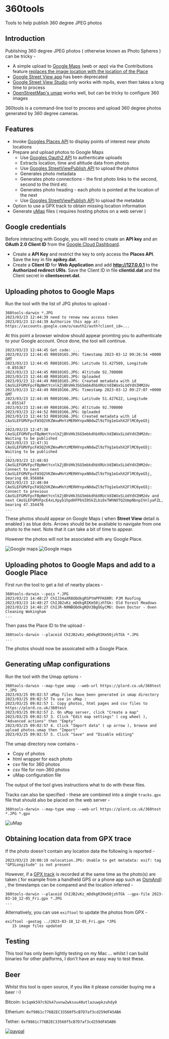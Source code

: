# 360tools

Tools to help publish 360 degree JPEG photos

## Introduction

Publishing 360 degree JPEG photos ( otherwise known as Photo Spheres ) can be tricky -

* A simple upload to [Google Maps](https://www.google.com/maps) (web or app) via the Contributions feature [replaces the image location with the location of the Place](https://support.google.com/maps/thread/205885261?hl=en)
* [Google Street View app](https://play.google.com/store/apps/details/?id=com.google.android.street&gl=US) has been deprecated
* [Google Street View Studio](https://streetviewstudio.maps.google.com/) only works with mp4s, even then takes a long time to process
* [OpenStreetMap's umap](https://umap.openstreetmap.fr/en/) works well, but can be tricky to configure 360 images

360tools is a command-line tool to process and upload 360 degree photos generated by 360 degree cameras.

## Features

* Invoke [Googles Places API](https://developers.google.com/maps/documentation/places/web-service/overview) to display points of interest near photo locations
* Prepare and upload photos to Google Maps
  * Use [Googles Oauth2 API](https://developers.google.com/identity/protocols/oauth2) to authenticate uploads
  * Extracts location, time and altitude data from photos
  * Use [Googles StreetViewPublish API](https://developers.google.com/streetview/publish/reference/rest) to upload the photos
  * Generates photo metadata
  * Generates photo connections - the first photo links to the second, second to the third etc
  * Generates photo heading - each photo is pointed at the location of the next
  * Use [Googles StreetViewPublish API](https://developers.google.com/streetview/publish/reference/rest) to upload the metadata
* Option to use a GPX track to obtain missing location information
* Generate [uMap](https://umap.openstreetmap.fr/en/) files ( requires hosting photos on a web server )

## Google credentials

Before interacting with Google, you will need to create an **API key** and an **OAuth 2.0 Client ID** from the [Google Cloud Dashboard](https://console.cloud.google.com/apis/dashboard).

* Create a **API Key** and restrict the key to only access the **Places API**.  Save the key in file **apikey.dat**.
* Create a **Client ID** for **Web Application** and add **http://127.0.0.1** to the **Authorized redirect URIs**.  Save the Client ID in file **clientid.dat** and the Client secret in **clientsecret.dat**.

## Uploading photos to Google Maps

Run the tool with the list of JPG photos to upload -

```
360tools-darwin *.JPG
2023/03/23 12:44:39 need to renew new access token
2023/03/23 12:44:39 Authorize this app at: https://accounts.google.com/o/oauth2/auth?client_id=...
```

At this point a browser window should appear promting you to authenticate to your Google account.
Once done, the tool will continue.

```
2023/03/23 12:44:45 Got code: ...
2023/03/23 12:44:45 R0010165.JPG: Timestamp 2023-03-12 09:26:54 +0000 GMT
2023/03/23 12:44:45 R0010165.JPG: Latitude 51.427569, Longitude -0.855367
2023/03/23 12:44:45 R0010165.JPG: Altitude 92.700000
2023/03/23 12:44:48 R0010165.JPG: Uploaded
2023/03/23 12:44:49 R0010165.JPG: Created metadata with id CAoSLEFGMVFpcFBpNmtYcnlkZjBhVHk3SG5mbkdhbXRUcVdIWUxSLUdYdVZHM2dv
2023/03/23 12:44:49 R0010166.JPG: Timestamp 2023-03-12 09:27:07 +0000 GMT
2023/03/23 12:44:49 R0010166.JPG: Latitude 51.427622, Longitude -0.855147
2023/03/23 12:44:49 R0010166.JPG: Altitude 92.700000
2023/03/23 12:44:52 R0010166.JPG: Uploaded
2023/03/23 12:44:53 R0010166.JPG: Created metadata with id CAoSLEFGMVFpcFA5Q2VKZWxwMnYzMERHYnpxN0dwZl9zTVg1eGxhX2FlMC0yeG5j
...
2023/03/23 12:47:30 CAoSLEFGMVFpcFBpNmtYcnlkZjBhVHk3SG5mbkdhbXRUcVdIWUxSLUdYdVZHM2dv: Waiting to be published
2023/03/23 12:47:31 CAoSLEFGMVFpcFA5Q2VKZWxwMnYzMERHYnpxN0dwZl9zTVg1eGxhX2FlMC0yeG5j: Waiting to be published
...
2023/03/23 12:48:03 CAoSLEFGMVFpcFBpNmtYcnlkZjBhVHk3SG5mbkdhbXRUcVdIWUxSLUdYdVZHM2dv: Connect to next CAoSLEFGMVFpcFA5Q2VKZWxwMnYzMERHYnpxN0dwZl9zTVg1eGxhX2FlMC0yeG5j, bearing 68.956884
2023/03/23 12:48:04 CAoSLEFGMVFpcFA5Q2VKZWxwMnYzMERHYnpxN0dwZl9zTVg1eGxhX2FlMC0yeG5j: Connect to previous CAoSLEFGMVFpcFBpNmtYcnlkZjBhVHk3SG5mbkdhbXRUcVdIWUxSLUdYdVZHM2dv and next CAoSLEFGMVFpcE4xLXpyb1hpdHFPbVZ0SkZLbi0xTWhNOTQ2UmpNbnpIVnlyaFZL, bearing 47.354476
...
```

These photos should appear on Google Maps ( when **Street View** detail is enabled ) as blue dots.  Arrows should be be available to navigate from one photo to the next.
Note that it can take a bit of time to appear.

However the photos will not be associated with any Google Place.

![Google maps](images/googlemaps1.png)
![Google maps](images/googlemaps2.png)

## Uploading photos to Google Maps and add to a Google Place

First run the tool to get a list of nearby places -

```
360tools-darwin --pois *.JPG
2023/03/23 14:48:27 ChIJ34aXR8ODdkgRSPYmPPFK6RM: PJM Roofing
2023/03/23 14:48:27 ChIJB2vKz_mDdkgRIKm50jzhTGk: Old Forest Meadows
2023/03/23 14:48:27 ChIJR-N9NBODdkgRDV3BgOGyCMU: Oven Doctor - Oven Cleaning Wokingham
...
```

Then pass the Place ID to the upload -

```
360tools-darwin --placeid ChIJB2vKz_mDdkgRIKm50jzhTGk *.JPG
...
```

The photos should now be assoicated with a Google Place.

## Generating uMap configurations

Run the tool with the Umap options -

```
360tools-darwin --map-type umap --web-url https://plord.co.uk/360test *.JPG
2023/03/25 09:02:57 uMap files have been generated in umap directory
2023/03/25 09:02:57 To use in uMap :
2023/03/25 09:02:57 1. Copy photos, html pages and csv files to https://plord.co.uk/360test
2023/03/25 09:02:57 2. On uMap server, click "Create a map"
2023/03/25 09:02:57 3. Click "Edit map settings" ( cog wheel ), "Advanced actions" then "Empty"
2023/03/25 09:02:57 4. Click "Import data" ( up arrow ), browse and upload photos.umap then "Import"
2023/03/25 09:02:57 5. Click "Save" and "Disable editing"
```

The umap directory now contains -

* Copy of photos
* html wrapper for each photo
* csv file for 360 photos
* csv file for non-360 photos
* uMap configuration file

The output of the tool gives instructions what to do with these files.

Tracks can also be specified - these are combined into a single `tracks.gpx` file that should also be placed on the web server -

```
360tools-darwin --map-type umap --web-url https://plord.co.uk/360test *.JPG *.gpx
```

![uMap](images/umap.png)

## Obtaining location data from GPX trace

If the photo doesn't contain any location data the following is reported -

```
2023/03/23 20:00:19 nolocation.JPG: Unable to get metadata: exif: tag "GPSLongitude" is not present
```

However, if a [GPX track](https://en.wikipedia.org/wiki/GPS_Exchange_Format) is recorded at the same time as the photo(s) are taken
( for example from a handheld GPS or a phone app such as [OsmAnd](https://osmand.net/)) , the timestamps can
be compared and the location inferred -

```
360tools-darwin --placeid ChIJB2vKz_mDdkgRIKm50jzhTGk --gpx-file 2023-03-10_12-05_Fri.gpx *.JPG
...
```

Alternatively, you can use `exiftool` to update the photos from GPX -

```
exiftool -geotag ../2023-03-10_12-05_Fri.gpx *JPG
   15 image files updated
```

## Testing

This tool has only been lightly testing on my Mac ... whilst I can build binaries for other platforms, I don't have an easy way to test these.

## Beer

Whilst this tool is open source, if you like it please consider buying me a beer :-)

Bitcoin: `bc1qmk597c92k47uvnw2wksxu40utlazuwpkzuhdy0`

Etherium: `0xf9861c776B2EC33560f5cB7D7af3cd259dFA5AB6`

Tether: `0xf9861c776B2EC33560f5cB7D7af3cd259dFA5AB6`

[![paypal](https://www.paypalobjects.com/en_US/i/btn/btn_donateCC_LG.gif)](https://paypal.me/plord12?country.x=GB&locale.x=en_GB)